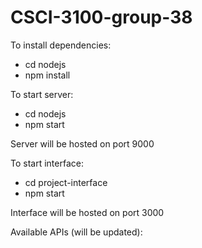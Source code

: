 # CSCI-3100-group-38

To install dependencies:
- cd nodejs
- npm install

To start server:
- cd nodejs
- npm start

Server will be hosted on port 9000

To start interface:
- cd project-interface
- npm start

Interface will be hosted on port 3000

Available APIs (will be updated):
